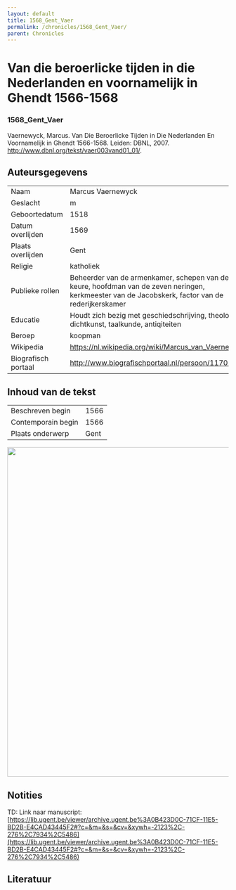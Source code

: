 ```yaml
---
layout: default
title: 1568_Gent_Vaer
permalink: /chronicles/1568_Gent_Vaer/
parent: Chronicles
--- 
```



# Van die beroerlicke tijden in die Nederlanden en voornamelijk in Ghendt 1566-1568 

### 1568_Gent_Vaer 

Vaernewyck, Marcus. Van Die Beroerlicke Tijden in Die Nederlanden En Voornamelijk in Ghendt 1566-1568. Leiden: DBNL, 2007. http://www.dbnl.org/tekst/vaer003vand01_01/. 

## Auteursgegevens 

| | | 
| --------------- | --------------- | 
| Naam | Marcus Vaernewyck | 
| Geslacht | m | 
| Geboortedatum | 1518 | 
| Datum overlijden | 1569 | 
| Plaats overlijden | Gent | 
| Religie | katholiek | 
| Publieke rollen | Beheerder van de armenkamer, schepen van de keure, hoofdman van de zeven neringen, kerkmeester van de Jacobskerk, factor van de rederijkerskamer | 
| Educatie | Houdt zich bezig met geschiedschrijving, theologie, dichtkunst, taalkunde, antiqiteiten | 
| Beroep | koopman | 
| Wikipedia | https://nl.wikipedia.org/wiki/Marcus_van_Vaernewijck | 
| Biografisch portaal | http://www.biografischportaal.nl/persoon/11701675 | 

## Inhoud van de tekst 

| | | 
| --------------- | --------------- | 
| Beschreven begin | 1566 | 
| Contemporain begin | 1566 | 
| Plaats onderwerp | Gent | 

[<img src="..\..\barplots_chronicles\1568_Gent_Vaer.jpg" width="750"/>](..\..\barplots_chronicles\1568_Gent_Vaer.jpg) 

## Notities 

TD: Link naar manuscript:
[https://lib.ugent.be/viewer/archive.ugent.be%3A0B423D0C-71CF-11E5-BD2B-E4CAD43445F2#?c=&m=&s=&cv=&xywh=-2123%2C-276%2C7934%2C5486](https://lib.ugent.be/viewer/archive.ugent.be%3A0B423D0C-71CF-11E5-BD2B-E4CAD43445F2#?c=&m=&s=&cv=&xywh=-2123%2C-276%2C7934%2C5486)



## Literatuur 

